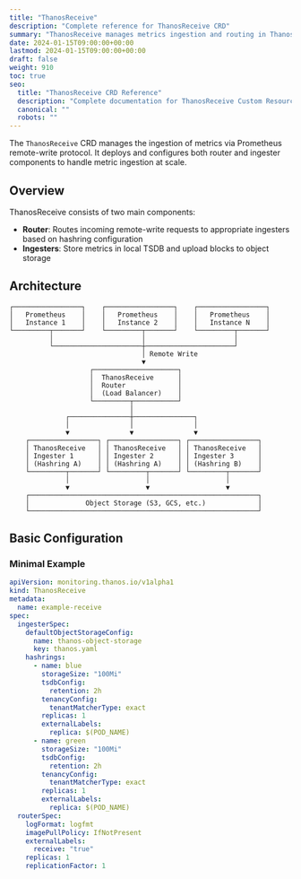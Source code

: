 ```yaml
---
title: "ThanosReceive"
description: "Complete reference for ThanosReceive CRD"
summary: "ThanosReceive manages metrics ingestion and routing in Thanos"
date: 2024-01-15T09:00:00+00:00
lastmod: 2024-01-15T09:00:00+00:00
draft: false
weight: 910
toc: true
seo:
  title: "ThanosReceive CRD Reference"
  description: "Complete documentation for ThanosReceive Custom Resource Definition"
  canonical: ""
  robots: ""
---
```


The `ThanosReceive` CRD manages the ingestion of metrics via Prometheus remote-write protocol. It deploys and configures both router and ingester components to handle metric ingestion at scale.

## Overview

ThanosReceive consists of two main components:

- **Router**: Routes incoming remote-write requests to appropriate ingesters based on hashring configuration
- **Ingesters**: Store metrics in local TSDB and upload blocks to object storage

## Architecture

```
┌─────────────────┐    ┌─────────────────┐    ┌─────────────────┐
│   Prometheus    │    │   Prometheus    │    │   Prometheus    │
│   Instance 1    │    │   Instance 2    │    │   Instance N    │
└─────────┬───────┘    └─────────┬───────┘    └─────────┬───────┘
          │                      │                      │
          └──────────────────────┼──────────────────────┘
                                 │ Remote Write
                                 ▼
                    ┌─────────────────────┐
                    │  ThanosReceive      │
                    │  Router             │
                    │  (Load Balancer)    │
                    └─────────┬───────────┘
                              │
              ┌───────────────┼───────────────┐
              │               │               │
              ▼               ▼               ▼
    ┌─────────────────┐ ┌─────────────────┐ ┌─────────────────┐
    │ ThanosReceive   │ │ ThanosReceive   │ │ ThanosReceive   │
    │ Ingester 1      │ │ Ingester 2      │ │ Ingester 3      │
    │ (Hashring A)    │ │ (Hashring A)    │ │ (Hashring B)    │
    └─────────┬───────┘ └─────────┬───────┘ └─────────┬───────┘
              │                   │                   │
              ▼                   ▼                   ▼
    ┌─────────────────────────────────────────────────────────┐
    │              Object Storage (S3, GCS, etc.)             │
    └─────────────────────────────────────────────────────────┘
```

## Basic Configuration

### Minimal Example

```yaml
apiVersion: monitoring.thanos.io/v1alpha1
kind: ThanosReceive
metadata:
  name: example-receive
spec:
  ingesterSpec:
    defaultObjectStorageConfig:
      name: thanos-object-storage
      key: thanos.yaml
    hashrings:
      - name: blue
        storageSize: "100Mi"
        tsdbConfig:
          retention: 2h
        tenancyConfig:
          tenantMatcherType: exact
        replicas: 1
        externalLabels:
          replica: $(POD_NAME)
      - name: green
        storageSize: "100Mi"
        tsdbConfig:
          retention: 2h
        tenancyConfig:
          tenantMatcherType: exact
        replicas: 1
        externalLabels:
          replica: $(POD_NAME)
  routerSpec:
    logFormat: logfmt
    imagePullPolicy: IfNotPresent
    externalLabels:
      receive: "true"
    replicas: 1
    replicationFactor: 1
```
